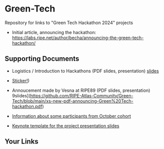 # Green-Tech
Repository for links to "Green Tech Hackathon 2024" projects
* Initial article, announcing the hackathon: https://labs.ripe.net/author/becha/announcing-the-green-tech-hackathon/

## Supporting Documents

* Logistics / Introduction to Hackathons (PDF slides, presentation) [slides](https://github.com/RIPE-Atlas-Community/Green-Tech/blob/main/pdf-generic-intro-to-hackathons.pdf)
* [Sticker!](https://github.com/RIPE-Atlas-Community/Green-Tech/blob/main/green%20tech%20hackathon%20sticker%20print.png))

* Annoucement made by Vesna at RIPE89 (PDF slides, presentation) 9slides](https://github.com/RIPE-Atlas-Community/Green-Tech/blob/main/xs-new-pdf-announcing-Green%20Tech-hackathon.pdf)

* [Information about some participants from October cohort](1st-round-green-tech-hackathon-to%20share.pdf)
* [Keynote template for the project presentation slides](hackathon-results-slides-template.key)

## Your Links
